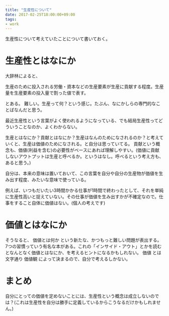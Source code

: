 ```yaml
---
title: "生産性について"
date: 2017-02-25T18:00:00+09:00
tags:
- work
---
```

生産性について考えていたことについて書いておく。

<!--more-->

# 生産性とはなにか

大辞林によると、

生産のために投入される労働・資本などの生産要素が生産に貢献する程度。生産量を生産要素の投入量で割った値で表す。

とある。
難しい。生産って何？という感じ。たぶん、なにかしらの専門的なことばなんだと思う。

最近生産性という言葉がよく使われるようになっている、でも結局生産性ってどういうことなのか、よくわからない。

生産とはなにか？貢献とはなにか？生産はなんのためになされるのか？と考えていくと、生産は価値のためになされる。と自分は思っていてる。
貢献という概念も、価値(利益を含む)の必要性がベースにあれば理解しやすい。(価値に貢献しないアウトプットは生産と呼べるか。というはなし。呼べるという考え方も、あると思う。)

自分は、本来の意味は置いておいて、この言葉を自分や自分の生産物が価値を生み出す程度、みたいな意味で使っている。

例えば、いつもだいたい3時間かかる仕事が1時間で終わったとして、それを単純に生産性高いと捉えていない。その仕事が価値を生み出すかが不確定なので。仕事をすること自体に価値はない。(個人の考えです)

# 価値とはなにか

そうなると、 価値とは何か という新たな、かつもっと難しい問題が表出する。
7つの習慣っていう有名な本がある。これの「インサイド・アウト」とかを読むとなんとなく価値とはなにか、を考えるヒントになるかもしれない。
価値 とは文字通り 価値観 によって決まるので、自分で考えるしかない。

# まとめ

自分にとっての価値を定めないことには、生産性という概念は成立しないのでは？(これは生産性を自分は勝手に定義しているからこうなるだけかもしれません。)
